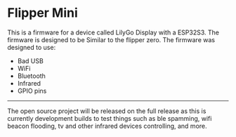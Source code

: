 # Flipper Mini
This is a firmware for a device called LilyGo Display with a ESP32S3.
The firmware is designed to be Similar to the flipper zero.
The firmware was designed to use:
* Bad USB
* WiFi
* Bluetooth
* Infrared
* GPIO pins
----------------------------------------------------------------------
The open source project will be released on the full release as this is
currently development builds to test things such as ble spamming, wifi
beacon flooding, tv and other infrared devices controlling, and more.
